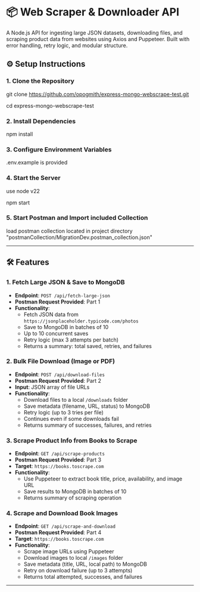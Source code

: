 # 📦 Web Scraper & Downloader API

A Node.js API for ingesting large JSON datasets, downloading files, and scraping product data from websites using Axios and Puppeteer. Built with error handling, retry logic, and modular structure.

## ⚙️ Setup Instructions

### 1. Clone the Repository

git clone https://github.com/opogmith/express-mongo-webscrape-test.git

cd express-mongo-webscrape-test

### 2. Install Dependencies

npm install

### 3. Configure Environment Variables

.env.example is provided

### 4. Start the Server

use node v22

npm start

### 5. Start Postman and Import included Collection

load postman collection located in project directory "postmanCollection/MigrationDev.postman_collection.json"

---

## 🛠 Features

### 1. Fetch Large JSON & Save to MongoDB

- **Endpoint**: `POST /api/fetch-large-json`
- **Postman Request Provided**: Part 1
- **Functionality**:
  - Fetch JSON data from `https://jsonplaceholder.typicode.com/photos`
  - Save to MongoDB in batches of 10
  - Up to 10 concurrent saves
  - Retry logic (max 3 attempts per batch)
  - Returns a summary: total saved, retries, and failures

### 2. Bulk File Download (Image or PDF)

- **Endpoint**: `POST /api/download-files`
- **Postman Request Provided**: Part 2
- **Input**: JSON array of file URLs
- **Functionality**:
  - Download files to a local `/downloads` folder
  - Save metadata (filename, URL, status) to MongoDB
  - Retry logic (up to 3 tries per file)
  - Continues even if some downloads fail
  - Returns summary of successes, failures, and retries

### 3. Scrape Product Info from Books to Scrape

- **Endpoint**: `GET /api/scrape-products`
- **Postman Request Provided**: Part 3
- **Target**: `https://books.toscrape.com`
- **Functionality**:
  - Use Puppeteer to extract book title, price, availability, and image URL
  - Save results to MongoDB in batches of 10
  - Returns summary of scraping operation

### 4. Scrape and Download Book Images

- **Endpoint**: `GET /api/scrape-and-download`
- **Postman Request Provided**: Part 4
- **Target**: `https://books.toscrape.com`
- **Functionality**:
  - Scrape image URLs using Puppeteer
  - Download images to local `/images` folder
  - Save metadata (title, URL, local path) to MongoDB
  - Retry on download failure (up to 3 attempts)
  - Returns total attempted, successes, and failures

---
